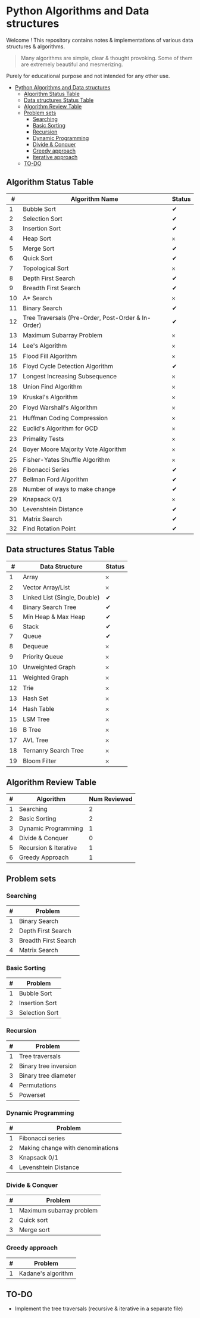 # Python Algorithms and Data structures

Welcome ! This repository contains notes & implementations of various data structures & algorithms. 

> Many algorithms are simple, clear & thought provoking. Some of them are extremely beautiful and mesmerizing.

Purely for educational purpose and not intended for any other use.

- [Python Algorithms and Data structures](#python-algorithms-and-data-structures)
  - [Algorithm Status Table](#algorithm-status-table)
  - [Data structures Status Table](#data-structures-status-table)
  - [Algorithm Review Table](#algorithm-review-table)
  - [Problem sets](#problem-sets)
    - [Searching](#searching)
    - [Basic Sorting](#basic-sorting)
    - [Recursion](#recursion)
    - [Dynamic Programming](#dynamic-programming)
    - [Divide & Conquer](#divide--conquer)
    - [Greedy approach](#greedy-approach)
    - [Iterative approach](#iterative-approach)
  - [TO-DO](#to-do)
  
## Algorithm Status Table
| # | Algorithm Name | Status | 
| -- | -- | -- |
| 1 | Bubble Sort | ✔︎ |
| 2 | Selection Sort | ✔︎ |
| 3 | Insertion Sort | ✔︎ |
| 4 | Heap Sort | 𐄂 |
| 5 | Merge Sort | ✔︎ | 
| 6 | Quick Sort | ✔︎ |
| 7 | Topological Sort | 𐄂 |
| 8 | Depth First Search | ✔︎ |
| 9 | Breadth First Search | ✔︎ |
| 10 | A\* Search | 𐄂 |
| 11 | Binary Search | ✔︎ |
| 12 | Tree Traversals (Pre-Order, Post-Order & In-Order) | ✔︎ |
| 13 | Maximum Subarray Problem | 𐄂 |
| 14 | Lee's Algorithm | 𐄂 |
| 15 | Flood Fill Algorithm | 𐄂 | 
| 16 | Floyd Cycle Detection Algorithm | ✔︎ |
| 17 | Longest Increasing Subsequence | 𐄂 |
| 18 | Union Find Algorithm | 𐄂 |
| 19 | Kruskal's Algorithm | 𐄂 | 
| 20 | Floyd Warshall's Algorithm | 𐄂 |
| 21 | Huffman Coding Compression | 𐄂 |
| 22 | Euclid's Algorithm for GCD | 𐄂 |
| 23 | Primality Tests | 𐄂 |
| 24 | Boyer Moore Majority Vote Algorithm | 𐄂 |
| 25 | Fisher-Yates Shuffle Algorithm | 𐄂 |
| 26 | Fibonacci Series | ✔︎ |
| 27 | Bellman Ford Algorithm | ✔︎ |
| 28 | Number of ways to make change | ✔︎ |
| 29 | Knapsack 0/1 | 𐄂 |
| 30 | Levenshtein Distance | ✔︎ |
| 31 | Matrix Search | ✔︎ |
| 32 | Find Rotation Point | ✔︎ |

## Data structures Status Table

| # | Data Structure | Status |
| -- | -- | -- |
| 1 | Array | 𐄂 |
| 2 | Vector Array/List | 𐄂 |
| 3 | Linked List (Single, Double) | ✔︎ |
| 4 | Binary Search Tree | ✔︎ |
| 5 | Min Heap & Max Heap | ✔︎ | 
| 6 | Stack | ✔︎ |
| 7 | Queue | ✔︎ |
| 8 | Dequeue | 𐄂 |
| 9 | Priority Queue | 𐄂 |
| 10 | Unweighted Graph | 𐄂 |
| 11 | Weighted Graph | 𐄂 |
| 12 | Trie | 𐄂 |
| 13 | Hash Set | 𐄂 |
| 14 | Hash Table | 𐄂 |
| 15 | LSM Tree | 𐄂 |
| 16 | B Tree | 𐄂 |
| 17 | AVL Tree | 𐄂 |
| 18 | Ternanry Search Tree | 𐄂 |
| 19 | Bloom Filter | 𐄂 |

## Algorithm Review Table
| # | Algorithm | Num Reviewed | 
| -- | -- | -- |
| 1 | Searching | 2 |
| 2 | Basic Sorting | 2 |
| 3 | Dynamic Programming | 1 |
| 4 | Divide & Conquer | 0 |
| 5 | Recursion & Iterative | 1 |
| 6 | Greedy Approach | 1 |

## Problem sets

### Searching 
| # | Problem |
| --- | --- |
| 1 | Binary Search |
| 2 | Depth First Search |
| 3 | Breadth First Search |
| 4 | Matrix Search |

### Basic Sorting
| # | Problem |
| --- | --- |
| 1 | Bubble Sort |
| 2 | Insertion Sort |
| 3 | Selection Sort |


### Recursion 
| # | Problem |
| --- | --- |
| 1 | Tree traversals |
| 2 | Binary tree inversion |
| 3 | Binary tree diameter |
| 4 | Permutations |
| 5 | Powerset |

### Dynamic Programming 
| # | Problem |
| --- | --- |
| 1 | Fibonacci series |
| 2 | Making change with denominations |
| 3 | Knapsack 0/1 |
| 4 | Levenshtein Distance | 

### Divide & Conquer 
| # | Problem |
| --- | --- |
| 1 | Maximum subarray problem |
| 2 | Quick sort |
| 3 | Merge sort |

### Greedy approach
| # | Problem |
| --- | --- |
| 1 | Kadane's algorithm |

## TO-DO
- Implement the tree traversals (recursive & iterative in a separate file)
